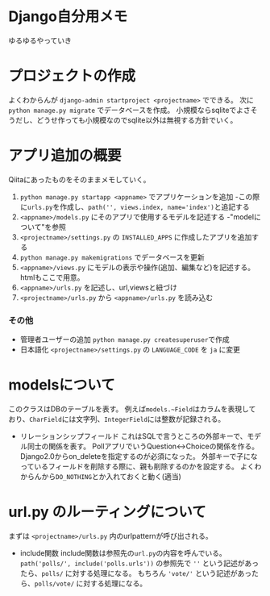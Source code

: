 # Django自分用メモ
ゆるゆるやっていき

# プロジェクトの作成
よくわからんが `django-admin startproject <projectname>` でできる。
次に `python manage.py migrate` でデータベースを作成。
小規模ならsqliteでよさそうだし、どうせ作っても小規模なのでsqlite以外は無視する方針でいく。

# アプリ追加の概要
Qiitaにあったものをそのままメモしていく。

1. `python manage.py startapp <appname>` でアプリケーションを追加
    -この際に`urls.py`を作成し、`path('', views.index, name='index')`と追記する
2. `<appname>/models.py` にそのアプリで使用するモデルを記述する
    -"modelについて"を参照
3. `<projectname>/settings.py` の `INSTALLED_APPS` に作成したアプリを追加する
4. `python manage.py makemigrations` でデータベースを更新
5. `<appname>/views.py` にモデルの表示や操作(追加、編集など)を記述する。htmlもここで用意。
6. `<appname>/urls.py` を記述し、url,viewsと紐づけ
7. `<projectname>/urls.py` から `<appname>/urls.py` を読み込む

### その他
- 管理者ユーザーの追加
    `python manage.py createsuperuser`で作成
- 日本語化
    `<projectname>/settings.py` の `LANGUAGE_CODE` を `ja` に変更

# modelsについて
このクラスはDBのテーブルを表す。
例えば`models.~Field`はカラムを表現しており、`CharField`には文字列、`IntegerField`には整数が記録される。

- リレーションシップフィールド
これはSQLで言うところの外部キーで、モデル同士の関係を表す。
PollアプリでいうQuestion<->Choiceの関係を作る。
Django2.0からon_deleteを指定するのが必須になった。
外部キーで子になっているフィールドを削除する際に、親も削除するのかを設定する。
よくわからんから`DO_NOTHING`とか入れておくと動く(適当)

# url.py のルーティングについて
まずは `<projectname>/urls.py` 内のurlpatternが呼び出される。
- include関数
    include関数は参照先の`url.py`の内容を呼んでいる。
    `path('polls/', include('polls.urls'))` の参照先で `''` という記述があったら、`polls/` に対する処理になる。
    もちろん `'vote/'` という記述があったら、`polls/vote/` に対する処理になる。